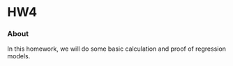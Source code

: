# HW4
### About
In this homework, we will do some basic calculation and proof of regression models.
